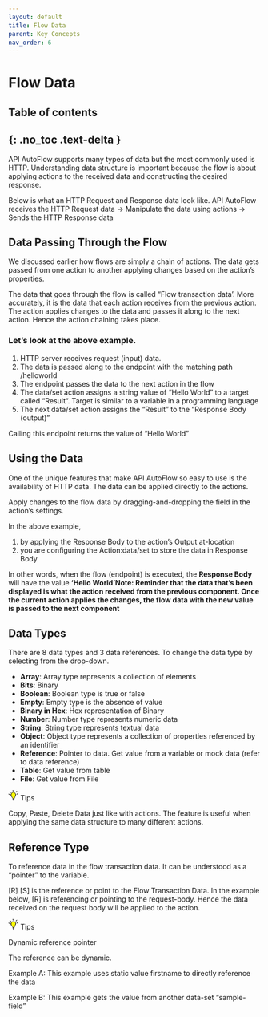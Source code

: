 ```yaml
---
layout: default
title: Flow Data
parent: Key Concepts
nav_order: 6
---
```


# Flow Data

## Table of contents
{: .no_toc .text-delta }
---
API AutoFlow supports many types of data but the most commonly used is HTTP.  Understanding data structure is important because the flow is about applying actions to the received data and constructing the desired response.

Below is what an HTTP Request and Response data look like.  API AutoFlow receives the HTTP Request data -> Manipulate the data using actions -> Sends the HTTP Response data

## Data Passing Through the Flow
We discussed earlier how flows are simply a chain of actions. The data gets passed from one action to another applying changes based on the action’s properties.

The data that goes through the flow is called “Flow transaction data’. More accurately, it is the data that each action receives from the previous action. The action applies changes to the data and passes it along to the next action.  Hence the action chaining takes place.

### Let’s look at the above example.

1. HTTP server receives request (input) data.
2. The data is passed along to the endpoint with the matching path /helloworld
3. The endpoint passes the data to the next action in the flow
4. The data/set action assigns a string value of “Hello World” to a target called “Result“.
Target is similar to a variable in a programming language
5. The next data/set action assigns the “Result” to the “Response Body (output)”

Calling this endpoint returns the value of “Hello World”

## Using the Data
One of the unique features that make API AutoFlow so easy to use is the availability of HTTP data.  The data can be applied directly to the actions.

Apply changes to the flow data by dragging-and-dropping the field in the action’s settings.

In the above example,

1. by applying the Response Body to the action’s Output at-location
2. you are configuring the Action:data/set to store the data in Response Body

In other words, when the flow (endpoint) is executed, the **Response Body** will have the value __‘Hello World’Note: Reminder that the data that’s been displayed is what the action received from the previous component. Once the current action applies the changes, the flow data with the new value is passed to the next component__

## Data Types
There are 8 data types and 3 data references. To change the data type by selecting from the drop-down.

* **Array**: Array type represents a collection of elements
* **Bits**: Binary
* **Boolean**: Boolean type is true or false
* **Empty**: Empty type is the absence of value
* **Binary in Hex**: Hex representation of Binary
* **Number**: Number type represents numeric data
* **String**: String type represents textual data
* **Object**: Object type represents a collection of properties referenced by an identifier
* **Reference**: Pointer to data. Get value from a variable or mock data (refer to data reference)
* **Table**: Get value from table
* **File**: Get value from File

<img src="/assets/images/tip-icon.png" alt="!" width="20"/>  Tips

Copy, Paste, Delete Data just like with actions.  The feature is useful when applying the same data structure to many different actions.

## Reference Type
To reference data in the flow transaction data.  It can be understood as a “pointer” to the variable.

[R] [S] is the reference or point to the Flow Transaction Data.
In the example below, [R] is referencing or pointing to the request-body. Hence the data received on the request body will be applied to the action.

<img src="/assets/images/tip-icon.png" alt="!" width="20"/>  Tips

Dynamic reference pointer

The reference can be dynamic.

Example A: This example uses static value firstname to directly reference the data

Example B: This example gets the value from another data-set “sample-field”
